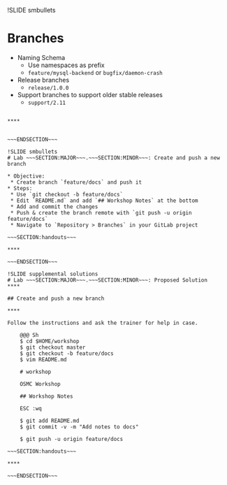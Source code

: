 !SLIDE smbullets
# Branches

* Naming Schema
  * Use namespaces as prefix
  * `feature/mysql-backend` or `bugfix/daemon-crash`
* Release branches
  * `release/1.0.0`
* Support branches to support older stable releases
  * `support/2.11`


~~~SECTION:handouts~~~

****


~~~ENDSECTION~~~

!SLIDE smbullets
# Lab ~~~SECTION:MAJOR~~~.~~~SECTION:MINOR~~~: Create and push a new branch

* Objective:
 * Create branch `feature/docs` and push it
* Steps:
 * Use `git checkout -b feature/docs`
 * Edit `README.md` and add `## Workshop Notes` at the bottom
 * Add and commit the changes
 * Push & create the branch remote with `git push -u origin feature/docs`
 * Navigate to `Repository > Branches` in your GitLab project

~~~SECTION:handouts~~~

****

~~~ENDSECTION~~~

!SLIDE supplemental solutions
# Lab ~~~SECTION:MAJOR~~~.~~~SECTION:MINOR~~~: Proposed Solution
****

## Create and push a new branch

****

Follow the instructions and ask the trainer for help in case.

    @@@ Sh
    $ cd $HOME/workshop
    $ git checkout master
    $ git checkout -b feature/docs
    $ vim README.md

    # workshop

    OSMC Workshop

    ## Workshop Notes

    ESC :wq

    $ git add README.md
    $ git commit -v -m "Add notes to docs"

    $ git push -u origin feature/docs

~~~SECTION:handouts~~~

****

~~~ENDSECTION~~~

